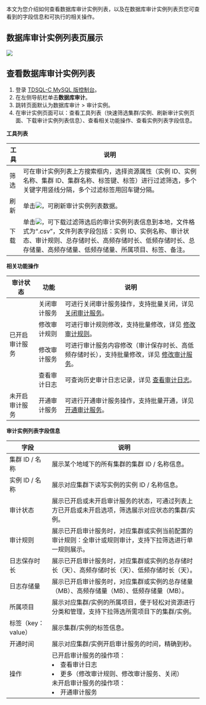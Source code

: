 本文为您介绍如何查看数据库审计实例列表，以及在数据库审计实例列表页您可查看到的字段信息和可执行的相关操作。

## 数据库审计实例列表页展示
![](https://qcloudimg.tencent-cloud.cn/raw/0f2b16da13642d509cbbe00349367de5.png)

## 查看数据库审计实例列表
1. 登录 [TDSQL-C MySQL 版控制台](https://console.cloud.tencent.com/cynosdb/mysql#/)。
2. 在左侧导航栏单击**数据库审计**。
3. 跳转页面默认为数据库审计 > 审计实例。
4. 在审计实例页面可以：查看工具列表（快速筛选集群/实例、刷新审计实例页面、下载审计实例列表信息）、查看相关功能操作、查看实例列表字段信息。

**工具列表**

| 工具 | 说明 | 
|---------|---------|
| 筛选 | 可在审计实例列表上方搜索框内，选择资源属性（实例 ID、实例名称、集群 ID、集群名称、标签键、标签）进行过滤筛选，多个关键字用竖线分隔，多个过滤标签用回车键分隔。 |
| 刷新 | 单击![](https://qcloudimg.tencent-cloud.cn/raw/7f2b69d4782d31946b52ca3330ba0521.png)，可刷新审计实例列表数据。 |
| 下载 | 单击![](https://qcloudimg.tencent-cloud.cn/raw/952653da73baf2763aa611d40bce4a73.png)，可下载过滤筛选后的审计实例列表信息到本地，文件格式为“.csv”，文件列表字段包括：实例 ID、实例名称、审计状态、审计规则、总存储时长、高频存储时长、低频存储时长、总存储量、高频存储量、低频存储量、所属项目、标签、备注。 |

**相关功能操作**

<table>
<thead><tr><th>审计状态</th><th>功能</th><th>说明</th></tr></thead>
<tbody>
<tr>
<td rowspan="4">已开启审计服务</td>
<td>关闭审计服务</td><td>可进行关闭审计服务操作，支持批量关闭，详见 <a href="" target="_blank">关闭审计服务</a>。</td></tr>
<td>修改审计规则</td><td>可进行审计规则修改，支持批量修改，详见 <a href="" target="_blank">修改审计规则</a>。</td></tr>
<td>修改审计服务</td><td>可进行审计服务内容修改（审计保存时长、高低频存储时长），支持批量修改，详见 <a href="" target="_blank">修改审计服务</a>。</td></tr>
<td>查看审计日志</td><td>可查询历史审计日志记录，详见 <a href="" target="_blank">查看审计日志</a>。</td></tr>
<tr>
<td>未开启审计服务</td><td>开通审计服务</td><td>可进行开通审计服务操作，支持批量开通，详见 <a href="" target="_blank">开通审计服务</a>。</td></tr>
</tbody></table>	

**审计实例列表字段信息**

| 字段 | 说明 |
|---------|---------|
|集群 ID / 名称|展示某个地域下的所有集群的集群 ID / 名称信息。|
|实例 ID / 名称|展示对应集群下读写实例的实例 ID / 名称信息。|
|审计状态|展示已开启或未开启审计服务的状态，可通过列表上方已开启或未开启选项，筛选展示对应状态的集群/实例。|
|审计规则|展示已开启审计服务时，对应集群或实例当前配置的审计规则：全审计或规则审计，支持下拉筛选进行单一规则展示。|
|日志保存时长|展示已开启审计服务时，对应集群或实例的总存储时长（天）、高频存储时长（天）、低频存储时长（天）。|
|日志存储量|展示已开启审计服务时，对应集群或实例的总存储量（MB）、高频存储量（MB）、低频存储量（MB）。|
|所属项目|展示对应集群/实例的所属项目，便于轻松对资源进行分类和管理，支持下拉筛选所需项目下的集群/实例。|
|标签（key：value）|展示集群/实例的标签信息。|
|开通时间|展示对应集群/实例开启审计服务的时间，精确到秒。|
|操作|已开启审计服务的操作项：<br><li>查看审计日志<li>更多（修改审计规则、修改审计服务、关闭）</li>未开启审计服务的操作项：<br><li>开通审计服务|


